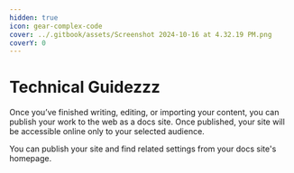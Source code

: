 ```yaml
---
hidden: true
icon: gear-complex-code
cover: ../.gitbook/assets/Screenshot 2024-10-16 at 4.32.19 PM.png
coverY: 0
---
```


# Technical Guidezzz

Once you’ve finished writing, editing, or importing your content, you can publish your work to the web as a docs site. Once published, your site will be accessible online only to your selected audience.

You can publish your site and find related settings from your docs site's homepage.

<figure><img src="https://gitbookio.github.io/onboarding-template-images/publish-hero.png" alt=""><figcaption></figcaption></figure>
